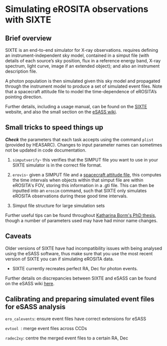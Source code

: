 # Simulating eROSITA observations with SIXTE

## Brief overview
SIXTE is an end-to-end simulator for X-ray observations. requires defining an instrument-independent sky model, contained in a 
simput file (with details of each source’s sky position, flux in a reference energy band, X-ray spectrum, light curve, image if 
an extended object); and also an instrument description file. 

A photon population is then simulated given this sky model and propagated through the instrument model to produce a 
set of simulated event files. Note that a spacecraft attitude file to model the time-dependence of eROSITA’s 
pointing direction.

Further details, including a usage manual, can be found on the [SIXTE](https://www.sternwarte.uni-erlangen.de/research/sixte/index.php) website,
and also the small section on the [eSASS wiki](https://wiki.mpe.mpg.de/eRosita/ScienceRelatedStuff/sixte).

## Small tricks to speed things up
***Check*** the parameters that each task accepts using the command ```plist``` (provided by HEASARC). Changes to input 
parameter names can sometimes not be updated in code documentation.

1. ```simputverify```- this verifies that the SIMPUT file you want to use in your SIXTE simulator is in the correct file format.

2. ```erovis```- given a SIMPUT file and a [spacecraft attitude file](http://www.sternwarte.uni-erlangen.de/research/sixte/data/eRASS_Pc87M55_3dobi_att_remeis.fits.bz2), this computes the time intervals when objects within that simput file are within
eROSITA's FOV, storing this information in a .gti file. This can then be inputted into an ```erosim``` command,
such that SIXTE only simulates eROSITA observations during these good time intervals.

3. Simput file structure for large simulation sets

Further useful tips can be found throughout [Katharina Borm's PhD thesis](http://hss.ulb.uni-bonn.de/2016/4329/4329.pdf), 
though a number of parameters used may have had minor name changes.

## Caveats
Older versions of SIXTE have had incompatibility issues with being analysed using the eSASS software, thus make sure that you use the most recent version of SIXTE you can
if simulating eROSITA data.

* SIXTE currently recreates perfect RA, Dec for photon events.

Further details on discrepancies between SIXTE and eSASS can be found on the eSASS wiki [here](https://wiki.mpe.mpg.de/eRosita/EroCat/eSASSvsSIXTE).

## Calibrating and preparing simulated event files for eSASS analysis

```ero_calevents```: ensure event files have correct extensions for eSASS

```evtool ```: merge event files across CCDs

```radec2xy```: centre the merged event files to a certain RA, Dec



